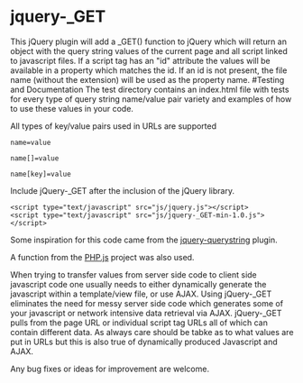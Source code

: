 # jquery-_GET
This jQuery plugin will add a _GET() function to jQuery which will return an object with the query string values of the current page and all script linked to javascript files.
 If a script tag has an "id" attribute the values will be available in a property which matches the id. If an id is not present, the file name (without the extension) will be used as the property name. 
#Testing and Documentation 
 The test directory contains an index.html file with tests for every type of query string name/value pair variety and examples of how to use these values in your code. 
 
 All types of key/value pairs used in URLs are supported
 
 ```
 name=value
 ```
 
 ```
 name[]=value
 ```
 ```
 name[key]=value
 ```
 
 Include jQuery-_GET after the inclusion of the jQuery library.
 ```
 <script type="text/javascript" src="js/jquery.js"></script>
 <script type="text/javascript" src="js/jquery-_GET-min-1.0.js"></script>
 ```
 
 Some inspiration for this code came from the [jquery-querystring](https://github.com/kylefox/jquery-querystring) plugin.
 
 A function from the [PHP.js](http://phpjs.org) project was also used.
 
 When trying to transfer values from server side code to client side javascript code one usually needs to either
 dynamically generate the javascript within a template/view file, or use AJAX. Using jQuery-_GET eliminates the need for 
 messy server side code which generates some of your javascript or network intensive data retrieval via AJAX. jQuery-_GET
 pulls from the page URL or individual script tag URLs all of which can contain different data. As always care should be
 tabke as to what values are put in URLs but this is also true of dynamically produced Javascript and AJAX.
 
 Any bug fixes or ideas for improvement are welcome.
